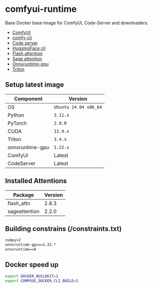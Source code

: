 # comfyui-runtime

Base Docker base image for ComfyUI, Code-Server and downloaders.

- [ComfyUI](https://github.com/comfyanonymous/ComfyUI)
- [comfy-cli](https://github.com/Comfy-Org/comfy-cli)
- [Code server](https://github.com/coder/code-server)
- [HuggingFace cli](https://huggingface.co/docs/huggingface_hub/guides/cli)
- [Flash attention](https://github.com/Dao-AILab/flash-attention)
- [Sage attention](https://github.com/thu-ml/SageAttention)
- [Onnxruntime-gpu](https://pypi.org/project/onnxruntime-gpu/)
- [Triton](https://triton-lang.org/main/index.html)

## Setup latest image

| Component | Version              |
|-----------|----------------------|
| OS        | `Ubuntu 24.04 x86_64`|
| Python    | `3.11.x`             |
| PyTorch   | `2.8.0`              |
| CUDA      | `12.9.x`             |
| Triton    | `3.4.x`              |
| onnxruntime-gpu | `1.22.x` |
| ComfyUI | Latest |
| CodeServer | Latest |

## Installed Attentions

| Package        | Version  |
|----------------|----------|
| flash_attn     | 2.8.3    |
| sageattention  | 2.2.0    |

## Building constrains (/constraints.txt)

```txt
numpy<2
onnxruntime-gpu==1.22.*
onnxruntime==0
```

## Docker speed up

```bash
export DOCKER_BUILDKIT=1
export COMPOSE_DOCKER_CLI_BUILD=1
```